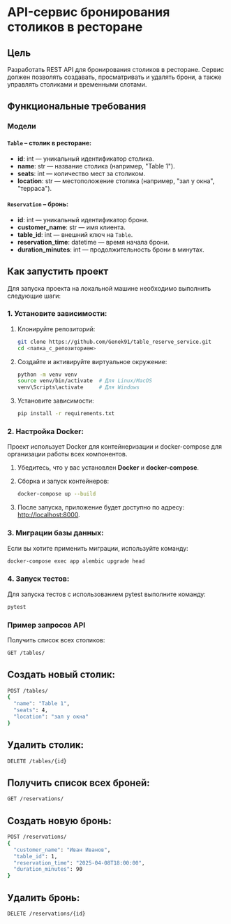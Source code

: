 # API-сервис бронирования столиков в ресторане

##  Цель
Разработать REST API для бронирования столиков в ресторане. Сервис должен позволять создавать, просматривать и удалять брони, а также управлять столиками и временными слотами.

##  Функциональные требования

### Модели

#### `Table` – столик в ресторане:
- **id**: int — уникальный идентификатор столика.
- **name**: str — название столика (например, "Table 1").
- **seats**: int — количество мест за столиком.
- **location**: str — местоположение столика (например, "зал у окна", "терраса").

#### `Reservation` – бронь:
- **id**: int — уникальный идентификатор брони.
- **customer_name**: str — имя клиента.
- **table_id**: int — внешний ключ на `Table`.
- **reservation_time**: datetime — время начала брони.
- **duration_minutes**: int — продолжительность брони в минутах.


## Как запустить проект

Для запуска проекта на локальной машине необходимо выполнить следующие шаги:

### 1. Установите зависимости:
1. Клонируйте репозиторий:
    ```bash
    git clone https://github.com/Genek91/table_reserve_service.git
    cd <папка_с_репозиторием>
    ```

2. Создайте и активируйте виртуальное окружение:
    ```bash
    python -m venv venv
    source venv/bin/activate  # Для Linux/MacOS
    venv\Scripts\activate     # Для Windows
    ```

3. Установите зависимости:
    ```bash
    pip install -r requirements.txt
    ```

### 2. Настройка Docker:

Проект использует Docker для контейнеризации и docker-compose для организации работы всех компонентов.

1. Убедитесь, что у вас установлен **Docker** и **docker-compose**.

2. Сборка и запуск контейнеров:
    ```bash
    docker-compose up --build
    ```

3. После запуска, приложение будет доступно по адресу: [http://localhost:8000](http://localhost:8000).

### 3. Миграции базы данных:
Если вы хотите применить миграции, используйте команду:
```bash
docker-compose exec app alembic upgrade head
```

### 4. Запуск тестов:
Для запуска тестов с использованием pytest выполните команду:

```bash
pytest
```

###  Пример запросов API
Получить список всех столиков:
```bash
GET /tables/
```
## Создать новый столик:
```bash
POST /tables/
{
  "name": "Table 1",
  "seats": 4,
  "location": "зал у окна"
}
```
## Удалить столик:
```bash
DELETE /tables/{id}
```
## Получить список всех броней:
```bash
GET /reservations/
```
## Создать новую бронь:
```bash
POST /reservations/
{
  "customer_name": "Иван Иванов",
  "table_id": 1,
  "reservation_time": "2025-04-08T18:00:00",
  "duration_minutes": 90
}
```
## Удалить бронь:
```bash
DELETE /reservations/{id}
```